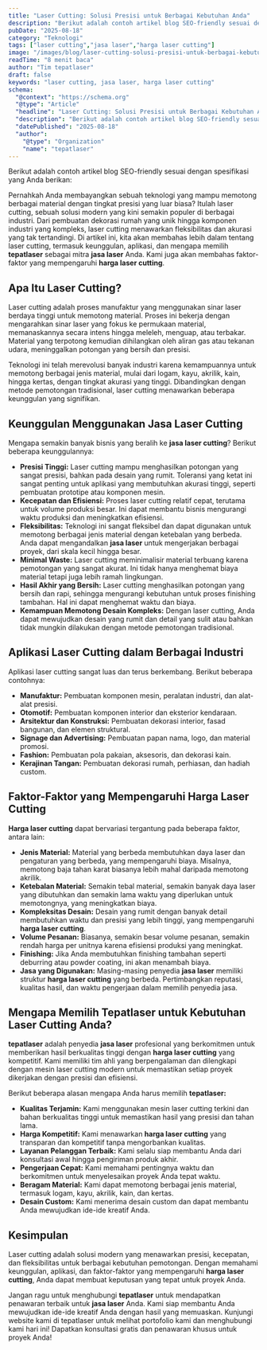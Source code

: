 ```yaml
---
title: "Laser Cutting: Solusi Presisi untuk Berbagai Kebutuhan Anda"
description: "Berikut adalah contoh artikel blog SEO-friendly sesuai dengan spesifikasi yang Anda berikan:"
pubDate: "2025-08-18"
category: "Teknologi"
tags: ["laser cutting","jasa laser","harga laser cutting"]
image: "/images/blog/laser-cutting-solusi-presisi-untuk-berbagai-kebutu.webp"
readTime: "8 menit baca"
author: "Tim tepatlaser"
draft: false
keywords: "laser cutting, jasa laser, harga laser cutting"
schema:
  "@context": "https://schema.org"
  "@type": "Article"
  "headline": "Laser Cutting: Solusi Presisi untuk Berbagai Kebutuhan Anda"
  "description": "Berikut adalah contoh artikel blog SEO-friendly sesuai dengan spesifikasi yang Anda berikan:"
  "datePublished": "2025-08-18"
  "author":
    "@type": "Organization"
    "name": "tepatlaser"
---
```


Berikut adalah contoh artikel blog SEO-friendly sesuai dengan spesifikasi yang Anda berikan:

Pernahkah Anda membayangkan sebuah teknologi yang mampu memotong berbagai material dengan tingkat presisi yang luar biasa? Itulah laser cutting, sebuah solusi modern yang kini semakin populer di berbagai industri. Dari pembuatan dekorasi rumah yang unik hingga komponen industri yang kompleks, laser cutting menawarkan fleksibilitas dan akurasi yang tak tertandingi. Di artikel ini, kita akan membahas lebih dalam tentang laser cutting, termasuk keunggulan, aplikasi, dan mengapa memilih **tepatlaser** sebagai mitra **jasa laser** Anda. Kami juga akan membahas faktor-faktor yang mempengaruhi **harga laser cutting**.

## Apa Itu Laser Cutting?

Laser cutting adalah proses manufaktur yang menggunakan sinar laser berdaya tinggi untuk memotong material. Proses ini bekerja dengan mengarahkan sinar laser yang fokus ke permukaan material, memanaskannya secara intens hingga meleleh, menguap, atau terbakar. Material yang terpotong kemudian dihilangkan oleh aliran gas atau tekanan udara, meninggalkan potongan yang bersih dan presisi.

Teknologi ini telah merevolusi banyak industri karena kemampuannya untuk memotong berbagai jenis material, mulai dari logam, kayu, akrilik, kain, hingga kertas, dengan tingkat akurasi yang tinggi. Dibandingkan dengan metode pemotongan tradisional, laser cutting menawarkan beberapa keunggulan yang signifikan.

## Keunggulan Menggunakan Jasa Laser Cutting

Mengapa semakin banyak bisnis yang beralih ke **jasa laser cutting**? Berikut beberapa keunggulannya:

*   **Presisi Tinggi:** Laser cutting mampu menghasilkan potongan yang sangat presisi, bahkan pada desain yang rumit. Toleransi yang ketat ini sangat penting untuk aplikasi yang membutuhkan akurasi tinggi, seperti pembuatan prototipe atau komponen mesin.
*   **Kecepatan dan Efisiensi:** Proses laser cutting relatif cepat, terutama untuk volume produksi besar. Ini dapat membantu bisnis mengurangi waktu produksi dan meningkatkan efisiensi.
*   **Fleksibilitas:** Teknologi ini sangat fleksibel dan dapat digunakan untuk memotong berbagai jenis material dengan ketebalan yang berbeda. Anda dapat mengandalkan **jasa laser** untuk mengerjakan berbagai proyek, dari skala kecil hingga besar.
*   **Minimal Waste:** Laser cutting meminimalisir material terbuang karena pemotongan yang sangat akurat. Ini tidak hanya menghemat biaya material tetapi juga lebih ramah lingkungan.
*   **Hasil Akhir yang Bersih:** Laser cutting menghasilkan potongan yang bersih dan rapi, sehingga mengurangi kebutuhan untuk proses finishing tambahan. Hal ini dapat menghemat waktu dan biaya.
*   **Kemampuan Memotong Desain Kompleks:** Dengan laser cutting, Anda dapat mewujudkan desain yang rumit dan detail yang sulit atau bahkan tidak mungkin dilakukan dengan metode pemotongan tradisional.

## Aplikasi Laser Cutting dalam Berbagai Industri

Aplikasi laser cutting sangat luas dan terus berkembang. Berikut beberapa contohnya:

*   **Manufaktur:** Pembuatan komponen mesin, peralatan industri, dan alat-alat presisi.
*   **Otomotif:** Pembuatan komponen interior dan eksterior kendaraan.
*   **Arsitektur dan Konstruksi:** Pembuatan dekorasi interior, fasad bangunan, dan elemen struktural.
*   **Signage dan Advertising:** Pembuatan papan nama, logo, dan material promosi.
*   **Fashion:** Pembuatan pola pakaian, aksesoris, dan dekorasi kain.
*   **Kerajinan Tangan:** Pembuatan dekorasi rumah, perhiasan, dan hadiah custom.

## Faktor-Faktor yang Mempengaruhi Harga Laser Cutting

**Harga laser cutting** dapat bervariasi tergantung pada beberapa faktor, antara lain:

*   **Jenis Material:** Material yang berbeda membutuhkan daya laser dan pengaturan yang berbeda, yang mempengaruhi biaya. Misalnya, memotong baja tahan karat biasanya lebih mahal daripada memotong akrilik.
*   **Ketebalan Material:** Semakin tebal material, semakin banyak daya laser yang dibutuhkan dan semakin lama waktu yang diperlukan untuk memotongnya, yang meningkatkan biaya.
*   **Kompleksitas Desain:** Desain yang rumit dengan banyak detail membutuhkan waktu dan presisi yang lebih tinggi, yang mempengaruhi **harga laser cutting**.
*   **Volume Pesanan:** Biasanya, semakin besar volume pesanan, semakin rendah harga per unitnya karena efisiensi produksi yang meningkat.
*   **Finishing:** Jika Anda membutuhkan finishing tambahan seperti deburring atau powder coating, ini akan menambah biaya.
*   **Jasa yang Digunakan:** Masing-masing penyedia **jasa laser** memiliki struktur **harga laser cutting** yang berbeda. Pertimbangkan reputasi, kualitas hasil, dan waktu pengerjaan dalam memilih penyedia jasa.

## Mengapa Memilih Tepatlaser untuk Kebutuhan Laser Cutting Anda?

**tepatlaser** adalah penyedia **jasa laser** profesional yang berkomitmen untuk memberikan hasil berkualitas tinggi dengan **harga laser cutting** yang kompetitif. Kami memiliki tim ahli yang berpengalaman dan dilengkapi dengan mesin laser cutting modern untuk memastikan setiap proyek dikerjakan dengan presisi dan efisiensi.

Berikut beberapa alasan mengapa Anda harus memilih **tepatlaser:**

*   **Kualitas Terjamin:** Kami menggunakan mesin laser cutting terkini dan bahan berkualitas tinggi untuk memastikan hasil yang presisi dan tahan lama.
*   **Harga Kompetitif:** Kami menawarkan **harga laser cutting** yang transparan dan kompetitif tanpa mengorbankan kualitas.
*   **Layanan Pelanggan Terbaik:** Kami selalu siap membantu Anda dari konsultasi awal hingga pengiriman produk akhir.
*   **Pengerjaan Cepat:** Kami memahami pentingnya waktu dan berkomitmen untuk menyelesaikan proyek Anda tepat waktu.
*   **Beragam Material:** Kami dapat memotong berbagai jenis material, termasuk logam, kayu, akrilik, kain, dan kertas.
*   **Desain Custom:** Kami menerima desain custom dan dapat membantu Anda mewujudkan ide-ide kreatif Anda.

## Kesimpulan

Laser cutting adalah solusi modern yang menawarkan presisi, kecepatan, dan fleksibilitas untuk berbagai kebutuhan pemotongan. Dengan memahami keunggulan, aplikasi, dan faktor-faktor yang mempengaruhi **harga laser cutting**, Anda dapat membuat keputusan yang tepat untuk proyek Anda.

Jangan ragu untuk menghubungi **tepatlaser** untuk mendapatkan penawaran terbaik untuk **jasa laser** Anda. Kami siap membantu Anda mewujudkan ide-ide kreatif Anda dengan hasil yang memuaskan. Kunjungi website kami di tepatlaser untuk melihat portofolio kami dan menghubungi kami hari ini! Dapatkan konsultasi gratis dan penawaran khusus untuk proyek Anda!